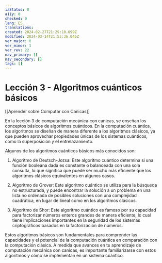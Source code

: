 ```yaml
---
iaStatus: 0
a11y: 0
checked: 0
lang: ES
translations: 
created: 2024-02-27T21:29:10.699Z
modified: 2024-03-14T21:53:36.046Z
ver_major: 0
ver_minor: 1
ver_rev: 22
nav_primary: []
nav_secondary: []
tags: []
---
```

# Lección 3 - Algoritmos cuánticos básicos

[[Aprender sobre Computar con Canicas]]

En la lección 3 de computación mecánica con canicas, se enseñan los conceptos básicos de algoritmos cuánticos. En la computación cuántica, los algoritmos se diseñan de manera diferente a los algoritmos clásicos, ya que pueden aprovechar propiedades únicas de los sistemas cuánticos, como la superposición y el entrelazamiento.

Algunos de los algoritmos cuánticos básicos más conocidos son:

1. Algoritmo de Deutsch-Jozsa: Este algoritmo cuántico determina si una función booleana dada es constante o balanceada con una sola consulta, lo que significa que puede ser mucho más eficiente que los algoritmos clásicos equivalentes en algunos casos.

2. Algoritmo de Grover: Este algoritmo cuántico se utiliza para la búsqueda no estructurada, y puede encontrar la solución a un problema en una lista no ordenada de posibles soluciones con una complejidad cuadrática, en lugar de lineal como en los algoritmos clásicos.

3. Algoritmo de Shor: Este algoritmo cuántico es famoso por su capacidad para factorizar números enteros grandes de manera eficiente, lo cual tiene implicaciones importantes en la seguridad de los sistemas criptográficos basados en la factorización de números.

Estos algoritmos básicos son fundamentales para comprender las capacidades y el potencial de la computación cuántica en comparación con la computación clásica. A medida que avances en tu aprendizaje de computación mecánica con canicas, es importante familiarizarse con estos algoritmos y cómo se implementan en un sistema cuántico.
